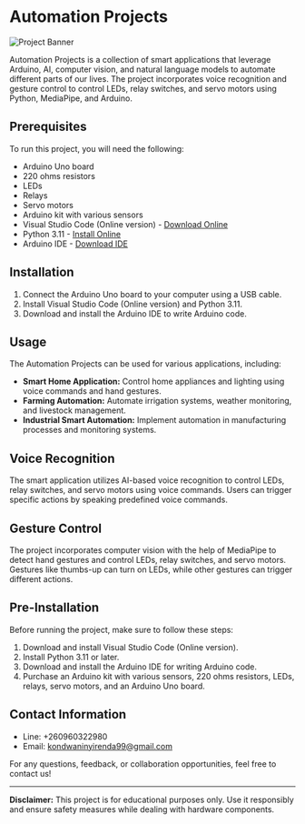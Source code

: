 
# Automation Projects

![Project Banner]([project_banner.png](https://github.com/kondwani0099/Automation-Projects/blob/main/Media%20hand%20gesture%20arduino%20control/project_images%20(1).jpeg))

Automation Projects is a collection of smart applications that leverage Arduino, AI, computer vision, and natural language models to automate different parts of our lives. The project incorporates voice recognition and gesture control to control LEDs, relay switches, and servo motors using Python, MediaPipe, and Arduino.

## Prerequisites

To run this project, you will need the following:

- Arduino Uno board
- 220 ohms resistors
- LEDs
- Relays
- Servo motors
- Arduino kit with various sensors
- Visual Studio Code (Online version) - [Download Online](https://code.visualstudio.com/)
- Python 3.11 - [Install Online](https://www.python.org/downloads/release/python-311/)
- Arduino IDE - [Download IDE](https://www.arduino.cc/en/software)

## Installation

1. Connect the Arduino Uno board to your computer using a USB cable.
2. Install Visual Studio Code (Online version) and Python 3.11.
3. Download and install the Arduino IDE to write Arduino code.

## Usage

The Automation Projects can be used for various applications, including:

- **Smart Home Application:** Control home appliances and lighting using voice commands and hand gestures.
- **Farming Automation:** Automate irrigation systems, weather monitoring, and livestock management.
- **Industrial Smart Automation:** Implement automation in manufacturing processes and monitoring systems.

## Voice Recognition

The smart application utilizes AI-based voice recognition to control LEDs, relay switches, and servo motors using voice commands. Users can trigger specific actions by speaking predefined voice commands.

## Gesture Control

The project incorporates computer vision with the help of MediaPipe to detect hand gestures and control LEDs, relay switches, and servo motors. Gestures like thumbs-up can turn on LEDs, while other gestures can trigger different actions.

## Pre-Installation

Before running the project, make sure to follow these steps:

1. Download and install Visual Studio Code (Online version).
2. Install Python 3.11 or later.
3. Download and install the Arduino IDE for writing Arduino code.
4. Purchase an Arduino kit with various sensors, 220 ohms resistors, LEDs, relays, servo motors, and an Arduino Uno board.

## Contact Information

- Line: +260960322980
- Email: kondwaninyirenda99@gmail.com

For any questions, feedback, or collaboration opportunities, feel free to contact us!

---

**Disclaimer:** This project is for educational purposes only. Use it responsibly and ensure safety measures while dealing with hardware components.
